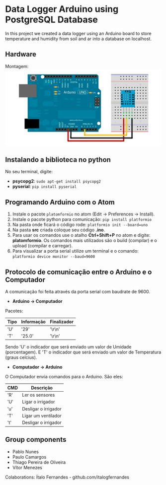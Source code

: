 # Data Logger Arduino using PostgreSQL Database

In this project we created a data logger using an Arduino board to store
temperature and humidity from soil and ar into a database on localhost.

## Hardware

Montagem:
![](docs/dht_11_connections.png)

## Instalando a biblioteca no python
No seu terminal, digite:
* **psycopg2**: `sudo apt-get install psycopg2`
* **pyserial**: `pip install pyserial`


## Programando Arduino com o Atom

1. Instale o pacote `platomformio` no atom (Edit -> Preferences -> Install).
1. Instale o pacote python para comunicação:
 `pip install platformio`
1. Na pasta onde ficará o código rode: `platformio init --board=uno`
1. Na pasta **src** criada coloque seu código **.ino**.
1. Para usar os comandos use o atalho **Ctrl+Shift+P** no atom e digite: **platomformio**. Os comandos mais utilizados são o build (compilar) e o upload (compilar e carregar).
1. Para visualizar a porta serial utilize um terminal e o comando: `platformio device monitor --baud=9600`

## Protocolo de comunicação entre o Arduino e o Computador
 A comunicação foi feita através da porta serial com baudrate de 9600.

* **Arduino -> Computador**

Pacotes:

  Tipo | Informação | Finalizador
  ---- | ---------- | -----------
  'U' | '29' | '\r\n'
  'T' | '25.0' | '\r\n'

Sendo 'U' o indicador que será enviado um valor de Umidade (porcentagem).
E 'T' o indicador que será enviado um valor de Temperatura (graus celcius).

* **Computador -> Arduino**

O Computador envia comandos para o Arduino. São eles:

CMD | Descrição
--- | ---------
'R' | Ler os sensores
'U' | Ligar o irrigador
'u' | Desligar o irrigador
'T' | Ligar um ventilador
't' | Desligar o irrigador

## Group components
- Pablo Nunes
- Paulo Camargos
- Thiago Pereira de Oliveira
- Vítor Menezes

Colaborations: Ítalo Fernandes - github.com/italogfernandes
